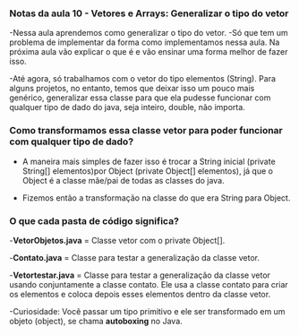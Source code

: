 ### Notas da aula 10 - Vetores e Arrays: Generalizar o tipo do vetor

-Nessa aula aprendemos como generalizar o tipo do vetor.
-Só que tem um problema de implementar da forma como implementamos nessa aula. Na próxima aula vão explicar o que é e vão ensinar uma forma melhor de fazer isso.

-Até agora, só trabalhamos com o vetor do tipo elementos (String). Para alguns projetos, no entanto, temos que deixar isso um pouco mais genérico, generalizar essa classe para que ela pudesse funcionar com qualquer tipo de dado do java, seja inteiro, double, não importa.

### Como transformamos essa classe vetor para poder funcionar com qualquer tipo de dado?

- A maneira mais simples de fazer isso é trocar a String inicial (private String[] elementos)por Object (private Object[] elementos), já que o Object é a classe mãe/pai de todas as classes do java.

- Fizemos então a transformação na classe do que era String para Object.

### O que cada pasta de código significa?

-**VetorObjetos.java** = Classe vetor com o private Object[].

-**Contato.java** = Classe para testar a generalização da classe vetor.

-**Vetortestar.java** = Classe para testar a generalização da classe vetor usando conjuntamente a classe contato. Ele usa a classe contato para criar os elementos e coloca depois esses elementos dentro da classe vetor.


-Curiosidade: Você passar um tipo primitivo e ele ser transformado em um objeto (object), se chama **autoboxing** no Java.